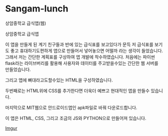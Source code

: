 # Sangam-lunch
상암중학교 급식앱(웹)





상암중학교 급식앱

이 앱을 만들게 된 계기
친구들과 반에 있는 급식표를 보고있다가 문득 저 급식표를 보기도 좋고 휴대하기도편하게 앱으로 만들어서 넣어놓으면 어떨까 라는 생각이 들었습니다.
그래서 저는 간단한 계획표를 구상하여 앱 개발에 착수하였습니다. 
처음에는 파이썬 flask라는 라이브버리를 활용해 사용자와 데이터를 주고받을수있는 간단한 웹 서버를 만들었습니다.

그리고
앱에 뼈대라고도할수있는 HTML을 구성하였습니다.

두번째로는
HTML위에 CSS를 추가한다면 더욱더 예쁘고 현대적인 앱을 만들수 있습니다.

마지막으로 MIT웹으로 안드로이드앱인 apk파일로 바꿔 다운로드합니다.


이 앱은 HTML, CSS, 그리고 조금의 JS와 PYTHON으로 만들어져 있습니다.



[Imgur](https://imgur.com/dTRpcV1)





  




